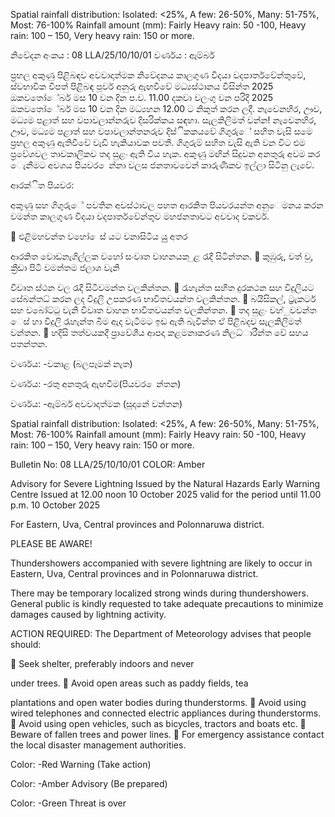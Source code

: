 Spatial rainfall distribution: Isolated: <25%, A few: 26-50%, Many: 51-75%, Most: 76-100% Rainfall amount (mm): Fairly Heavy rain: 50 -100, Heavy rain: 100 – 150, Very heavy rain: 150 or more.

නිවේදන අංකය : 08 LLA/25/10/10/01 වර්ණය : ඇම්බර්

ප්‍රභල අකුණු පිළිබඳව අවවාදාත්මක නිවේදනය කාලගුණ විදයා වදපාර්තවේන්තුවේ, ස්වභාවික විපත් පිළිබඳ පූර්ව අනුරු ඇඟවීවේ මධ්‍යස්ථානය විසින්ත 2025 ඔකවතෝේබර් මස 10 වන දින ප.ව. 11.00 දකවා වලංගු වන පරිදි 2025 ඔකවතෝේබර් මස 10 වන දින මධ්‍යහන 12.00 ට නිකුත් කරන ලදී. නැවෙනහිර, ඌව, මධ්‍යම පළාත් සහ වපාවලාන්නරුව දිසරික්කය සඳහා. සැලකිලිමත් වන්න! නැවෙනහිර, ඌව, මධ්‍යම පළාත් සහ වපාවලාන්තනරුව දිස්ිකකයවේ ගිගුරුේ සහිත වැසි සමෙ ප්‍රභල අකුණු ඇතිවීවේ වැඩි හැකියාවක පවතී. ගිගුරුම් සහිත වැසි ඇති වන විට එම ප්‍රවේශවල තාවකාලිකව තද සුළං ඇති විය හැක. අකුණු මඟින් සිදුවන අනතුරු අවම කර ෙැනීමට අවශය පියවර ෙන්නා වලස ජනතාවවෙන් කාරුණිකව ඉල්ලා සිටිනු ලැවේ.

ආරක්ිත පියවර:

අකුණු සහ ගිගුරුේ පවතින අවස්ථාවල පහත ආරකිත පියවරයන්ත අනුෙමනය කරන වමන්ත කාලගුණ විදයා වදපාර්තවේන්තුව මහජනතාවට අවවාද වකවර්.

 එළිමහවන්ත වහෝ ෙස් යට වනාසිටිය යුු අතර

ආරකිත වොඩනැගිල්ලක වහෝ සංවෘත වාහනයක ුළ රැදී සිටින්තන.  කුඹුරු, වත් වු, ක්‍රීඩා පිටි වමන්තම ජලාශ වැනි

විවෘත ස්ථන වල රැදී සිටීවමන්ත වලකින්තන.  රැහැන්ත සහිත දුරකථන සහ විදුලියට සේබන්තධ්‍ කරන ලද විදුලි උපකරණ භාවිතවයන්ත වලකින්තන.  බයිසිකල්, ට්‍රැකටර් සහ වබෝට්ටු වැනි විවෘත වාහන භාවිතවයන්ත වලකින්තන.  තද සුළං වහ්ුවවන්ත ෙස් හා විදුලි රැහැන්ත බිම ඇද වැටීමට ඉඩ ඇති බැවින්ත ඒ පිළිබදව සැලකිලිමත් වන්තන.  හදිසි තත්වයකදී ප්‍රාවේශීය ආපදා කළමනාකරණ නිලධ්‍ාරීන්ත වේ සහය පතන්තන.

වර්ණය: -වකාළ (බලපෑමක් නැත)

වර්ණය: -රතු අනතුරු ඇඟවීම(පියවර ෙන්තන)

වර්ණය: -ඇම්බර් අවවාදාත්මක (සූදානේ වන්තන)

Spatial rainfall distribution: Isolated: <25%, A few: 26-50%, Many: 51-75%, Most: 76-100% Rainfall amount (mm): Fairly Heavy rain: 50 -100, Heavy rain: 100 – 150, Very heavy rain: 150 or more.

Bulletin No: 08 LLA/25/10/10/01 COLOR: Amber

Advisory for Severe Lightning Issued by the Natural Hazards Early Warning Centre Issued at 12.00 noon 10 October 2025 valid for the period until 11.00 p.m. 10 October 2025

For Eastern, Uva, Central provinces and Polonnaruwa district.

PLEASE BE AWARE!

Thundershowers accompanied with severe lightning are likely to occur in Eastern, Uva, Central provinces and in Polonnaruwa district.

There may be temporary localized strong winds during thundershowers. General public is kindly requested to take adequate precautions to minimize damages caused by lightning activity.

ACTION REQUIRED: The Department of Meteorology advises that people should:

 Seek shelter, preferably indoors and never

under trees.  Avoid open areas such as paddy fields, tea

plantations and open water bodies during thunderstorms.  Avoid using wired telephones and connected electric appliances during thunderstorms.  Avoid using open vehicles, such as bicycles, tractors and boats etc.  Beware of fallen trees and power lines.  For emergency assistance contact the local disaster management authorities.

Color: -Red Warning (Take action)

Color: -Amber Advisory (Be prepared)

Color: -Green Threat is over